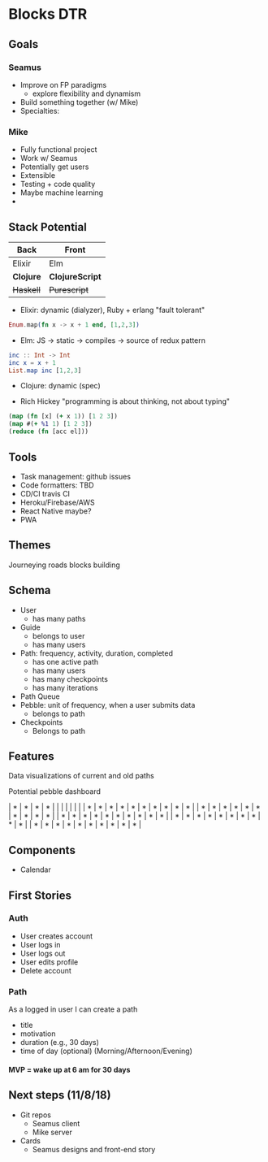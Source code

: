# Blocks DTR

## Goals

### Seamus
  * Improve on FP paradigms
    * explore flexibility and dynamism
  * Build something together (w/ Mike)
  * Specialties: 

### Mike
  * Fully functional project
  * Work w/ Seamus
  * Potentially get users
  * Extensible
  * Testing + code quality
  * Maybe machine learning
  * 

## Stack Potential

|Back|Front|
|---|---|
|Elixir|Elm|
|**Clojure**|**ClojureScript**|
|~~Haskell~~|~~Purescript~~|

* Elixir: dynamic (dialyzer), Ruby + erlang "fault tolerant"

```elixir
Enum.map(fn x -> x + 1 end, [1,2,3])
```

* Elm: JS -> static -> compiles -> source of redux pattern

```elm
inc :: Int -> Int
inc x = x + 1
List.map inc [1,2,3]
```

* Clojure: dynamic (spec)

* Rich Hickey "programming is about thinking, not about typing"

```clj
(map (fn [x] (+ x 1)) [1 2 3])
(map #(+ %1 1) [1 2 3])
(reduce (fn [acc el]))
```

## Tools

* Task management: github issues
* Code formatters: TBD
* CD/CI travis CI
* Heroku/Firebase/AWS
* React Native maybe?
* PWA

## Themes

Journeying
roads
blocks
building

## Schema

* User
  * has many paths
* Guide
  * belongs to user
  * has many users
* Path: frequency, activity, duration, completed
  * has one active path
  * has many users
  * has many checkpoints
  * has many iterations
* Path Queue
* Pebble: unit of frequency, when a user submits data
  * belongs to path
* Checkpoints
  * Belongs to path

## Features

Data visualizations of current and old paths

Potential pebble dashboard

| * | * | * | * |   |   |   |   |   |   |
| * | * | * | * | * | * | * | * | * | * |
| * | * | * | * | * | * | * | * | * | * |
| * | * | * | * | * | * | * | * | * | * |
| * | * | * | * | * | * | * | * | * | * |
| * | * | * | * | * | * | * | * | * | * |

## Components

* Calendar

## First Stories

### Auth

* User creates account
* User logs in
* User logs out
* User edits profile
* Delete account

### Path

As a logged in user
I can create a path
  * title
  * motivation
  * duration (e.g., 30 days)
  * time of day (optional) (Morning/Afternoon/Evening)

#### MVP = wake up at 6 am for 30 days

## Next steps (11/8/18)

* Git repos
  * Seamus client
  * Mike server
* Cards
  * Seamus designs and front-end story
